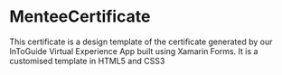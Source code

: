 # MenteeCertificate
This certificate is a design template of the certificate generated by our InToGuide Virtual Experience App built using Xamarin Forms.
It is a customised template in HTML5 and CSS3
